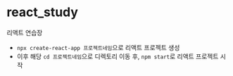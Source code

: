 # react_study
리액트 연습장

- `npx create-react-app 프로젝트네임`으로 리액트 프로젝트 생성
- 이후 해당 `cd 프로젝트네임`으로 디렉토리 이동 후, `npm start`로 리액트 프로젝트 시작
